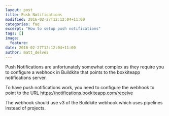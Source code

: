 ```yaml
---
layout: post
title: Push Notifications
modified: 2016-02-27T12:12:04+11:00
categories: faq
excerpt: "How to setup push notifications"
tags: []
image:
  feature:
date: 2016-02-27T12:12:04+11:00
author: matt_delves
---
```


Push Notifications are unfortunately somewhat complex as they require you to configure a webhook in Buildkite that points to the boxkiteapp notifications server.

To have push notifications work, you need to configure the webhook to point to the URL https://notifications.boxkiteapp.com/receive

The webhook should use v3 of the Buildkite webhook which uses pipelines instead of projects.
